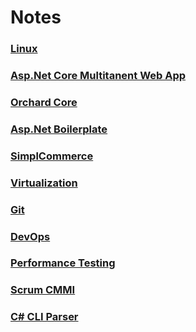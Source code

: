 # Notes

### [Linux](https://github.com/muratcabuk/Notes/blob/master/Linux.md)
### [Asp.Net Core Multitanent Web App](https://github.com/muratcabuk/Notes/blob/master/AspNetCoreMultitanency.md)
### [Orchard Core](https://github.com/muratcabuk/Notes/blob/master/OrchardCore.md)
### [Asp.Net Boilerplate](https://github.com/muratcabuk/Notes/blob/master/AspNetBoilerplate.md)
### [SimplCommerce](https://github.com/muratcabuk/Notes/blob/master/SimplCommerce.md)
### [Virtualization](https://github.com/muratcabuk/Notes/blob/master/Virtualization.md)
### [Git](https://github.com/muratcabuk/Notes/blob/master/gitTutorial.md)
### [DevOps](https://github.com/muratcabuk/Notes/blob/master/DevOps.md)
### [Performance Testing](https://github.com/muratcabuk/Notes/blob/master/PerformanceTesting.md)

### [Scrum CMMI](https://github.com/muratcabuk/Notes/blob/master/ScrumCMMI.md)

### [C# CLI Parser](https://github.com/muratcabuk/Notes/blob/master/CSharpCLI.md)

